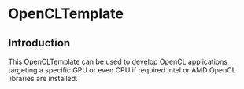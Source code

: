 # OpenCLTemplate

## Introduction

This OpenCLTemplate can be used to develop OpenCL applications targeting a specific GPU or even CPU if required intel or AMD OpenCL libraries are installed.
